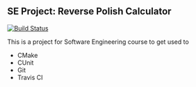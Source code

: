 ## SE Project: Reverse Polish Calculator
[![Build Status](https://travis-ci.com/iibrahimli/se_polish_calc.svg?branch=master)](https://travis-ci.com/iibrahimli/se_polish_calc)

This is a project for Software Engineering course to get used to
* CMake
* CUnit
* Git
* Travis CI